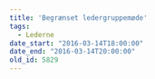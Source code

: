 ```yaml
---
title: 'Begrænset ledergruppemøde'
tags:
  - Lederne
date_start: "2016-03-14T18:00:00"
date_end: "2016-03-14T20:00:00"
old_id: 5829
---
```

